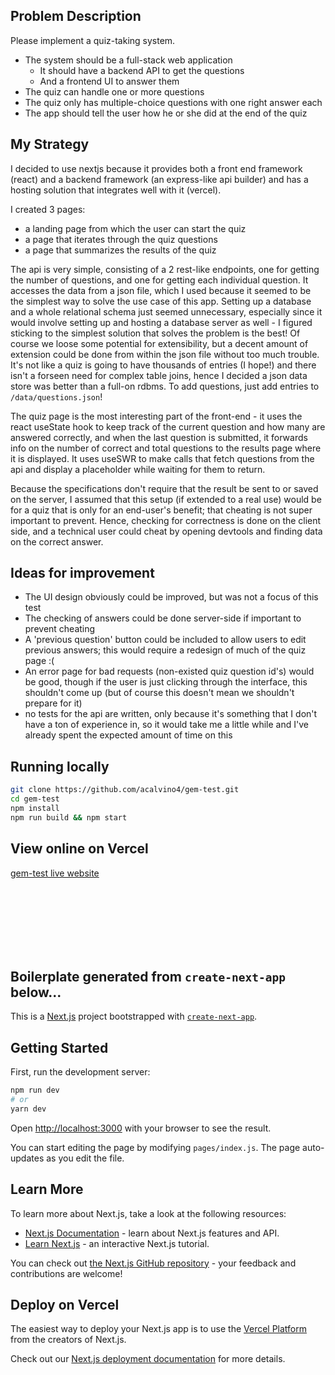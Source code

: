 ## Problem Description

Please implement a quiz-taking system.

* The system should be a full-stack web application
  * It should have a backend API to get the questions
  * And a frontend UI to answer them
* The quiz can handle one or more questions
* The quiz only has multiple-choice questions with one right answer each
* The app should tell the user how he or she did at the end of the quiz

## My Strategy

I decided to use nextjs because it provides both a front end framework (react) and a backend framework (an express-like api builder) and has a hosting solution that integrates well with it (vercel).

I created 3 pages:
* a landing page from which the user can start the quiz
* a page that iterates through the quiz questions
* a page that summarizes the results of the quiz

The api is very simple, consisting of a 2 rest-like endpoints, one for getting the number of questions, and one for getting each individual question.
It accesses the data from a json file, which I used because it seemed to be the simplest way to solve the use case of this app. Setting up a database and a whole relational schema just seemed unnecessary, especially since it would involve setting up and hosting a database server as well - I figured sticking to the simplest solution that solves the problem is the best! Of course we loose some potential for extensibility, but a decent amount of extension could be done from within the json file without too much trouble. It's not like a quiz is going to have thousands of entries (I hope!) and there isn't a forseen need for complex table joins, hence I decided a json data store was better than a full-on rdbms.
To add questions, just add entries to `/data/questions.json`!

The quiz page is the most interesting part of the front-end - it uses the react useState hook to keep track of the current question and how many are answered correctly, and when the last question is submitted, it forwards info on the number of correct and total questions to the results page where it is displayed.
It uses useSWR to make calls that fetch questions from the api and display a placeholder while waiting for them to return.

Because the specifications don't require that the result be sent to or saved on the server, I assumed that this setup (if extended to a real use) would be for a quiz that is only for an end-user's benefit; that cheating is not super important to prevent. Hence, checking for correctness is done on the client side, and a technical user could cheat by opening devtools and finding data on the correct answer.

## Ideas for improvement

* The UI design obviously could be improved, but was not a focus of this test
* The checking of answers could be done server-side if important to prevent cheating
* A 'previous question' button could be included to allow users to edit previous answers; this would require a redesign of much of the quiz page :(
* An error page for bad requests (non-existed quiz question id's) would be good, though if the user is just clicking through the interface, this shouldn't come up (but of course this doesn't mean we shouldn't prepare for it)
* no tests for the api are written, only because it's something that I don't have a ton of experience in, so it would take me a little while and I've already spent the expected amount of time on this


## Running locally

```bash
git clone https://github.com/acalvino4/gem-test.git
cd gem-test
npm install
npm run build && npm start
```

## View online on Vercel

[gem-test live website](https://gem-test.vercel.app/)


<br />
<br />
<br />
<br />
<br />
<br />


## Boilerplate generated from `create-next-app` below...

This is a [Next.js](https://nextjs.org/) project bootstrapped with [`create-next-app`](https://github.com/vercel/next.js/tree/canary/packages/create-next-app).

## Getting Started

First, run the development server:

```bash
npm run dev
# or
yarn dev
```

Open [http://localhost:3000](http://localhost:3000) with your browser to see the result.

You can start editing the page by modifying `pages/index.js`. The page auto-updates as you edit the file.

## Learn More

To learn more about Next.js, take a look at the following resources:

- [Next.js Documentation](https://nextjs.org/docs) - learn about Next.js features and API.
- [Learn Next.js](https://nextjs.org/learn) - an interactive Next.js tutorial.

You can check out [the Next.js GitHub repository](https://github.com/vercel/next.js/) - your feedback and contributions are welcome!

## Deploy on Vercel

The easiest way to deploy your Next.js app is to use the [Vercel Platform](https://vercel.com/import?utm_medium=default-template&filter=next.js&utm_source=create-next-app&utm_campaign=create-next-app-readme) from the creators of Next.js.

Check out our [Next.js deployment documentation](https://nextjs.org/docs/deployment) for more details.
